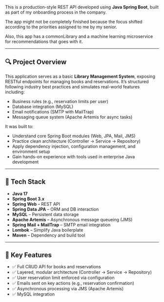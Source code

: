 This is a production-style REST API developed using **Java Spring Boot**, built as part of my onboarding process in the company.

The app might not be completely finished because the focus shifted according to the priorities assigned to me by my senior.

Also, this app has a commonLibrary and a machine learning microservice for recommendations that goes with it.

---

## 🔍 Project Overview

This application serves as a basic **Library Management System**, exposing RESTful endpoints for managing books and reservations. It’s structured following industry best practices and simulates real-world features including:

- Business rules (e.g., reservation limits per user)
- Database integration (MySQL)
- Email notifications (SMTP with MailTrap)
- Messaging queue system (Apache Artemis for async tasks)

It was built to:

- Understand core Spring Boot modules (Web, JPA, Mail, JMS)
- Practice clean architecture (Controller → Service → Repository)
- Apply dependency injection, configuration management, and environment setup
- Gain hands-on experience with tools used in enterprise Java development

---

## 🧰 Tech Stack

- **Java 17**
- **Spring Boot 3.x**
- **Spring Web** – REST API
- **Spring Data JPA** – ORM and DB interaction
- **MySQL** – Persistent data storage
- **Apache Artemis** – Asynchronous message queueing (JMS)
- **Spring Mail + MailTrap** – SMTP email integration
- **Lombok** – Simplify Java boilerplate
- **Maven** – Dependency and build tool

---

## 🚀 Key Features

- ✅ Full CRUD API for books and reservations
- ✅ Layered, modular architecture (Controller → Service → Repository)
- ✅ User reservation limit enforced via configuration
- ✅ Emails sent on key actions (e.g., reservation confirmation)
- ✅ Asynchronous processing via JMS (Apache Artemis)
- ✅ MySQL integration
